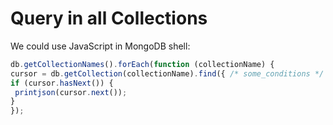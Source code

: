 # Query in all Collections

We could use JavaScript in MongoDB shell:

   ```javascript
db.getCollectionNames().forEach(function (collectionName) {
  cursor = db.getCollection(collectionName).find({ /* some_conditions */ });
  if (cursor.hasNext()) {
    printjson(cursor.next());
  }
});
   ```
